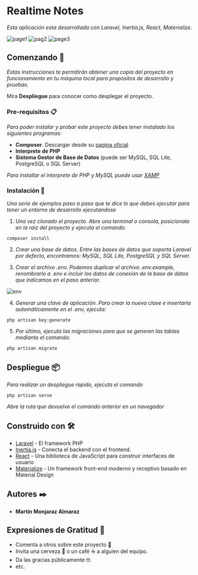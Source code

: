 # Realtime Notes

_Esta aplicación esta desarrollada con Laravel, Inertia.js, React, Materialize._

![page1](https://user-images.githubusercontent.com/53574794/139932009-2ced8509-ca63-49bb-8d40-b90c39e5c403.PNG)
![pag2](https://user-images.githubusercontent.com/53574794/139932873-bc78e24a-b863-4bd2-8df6-8e49a7c6d7e6.PNG)
![page3](https://user-images.githubusercontent.com/53574794/139935044-12c45b23-e8eb-4615-b650-e09de611ce94.PNG)

## Comenzando 🚀

_Estas instrucciones te permitirán obtener una copia del proyecto en funcionamiento en tu máquina local para propósitos de desarrollo y pruebas._

Mira **Despliegue** para conocer como desplegar el proyecto.


### Pre-requisitos 📋

_Para poder instalar y probar este proyecto debes tener instalado los siguientes programas:_

* **Composer**. Descargar desde su [pagina oficial](https://getcomposer.org/download/)
* **Interprete de PHP**
* **Sistema Gestor de Base de Datos** (puede ser MySQL, SQL Lite, PostgreSQL o SQL Server)

_Para installar el interprete de PHP y MySQL puede usar [XAMP](https://www.apachefriends.org/es/index.html)_

### Instalación 🔧

_Una serie de ejemplos paso a paso que te dice lo que debes ejecutar para tener un entorno de desarrollo ejecutandose_

1. _Una vez clonado el proyecto. Abre una terminal o consola, posicionate en la raiz del proyecto y ejecuta el comando:_

```
composer install
```

2. _Crear una base de datos. Entre las bases de datos que soporta Laravel por defecto, encontramos: MySQL, SQL Lite, PostgreSQL y SQL Server._

3. _Crear el archivo .env. Podemos duplicar el archivo .env.example, renombrarlo a .env e incluir los datos de conexión de la base de datos que indicamos en el paso anterior._

![env](https://user-images.githubusercontent.com/53574794/139922781-9b5ca1d9-a47e-4824-96ce-a995750a31cc.PNG)

4. _Generar una clave de aplicación. Para crear la nueva clave e insertarla automáticamente en el .env, ejecuta:_

```
php artisan key:generate
```

5. _Por último, ejecuta las migraciones para que se generen las tablas mediante el comando:_

```
php artisan migrate
```

## Despliegue 📦

_Para realizar un despliegue rapido, ejecuta el comando_

```
php artisan serve
```

_Abre la ruta que devuelve el comando anterior en un navegador_

## Construido con 🛠️

* [Laravel](https://laravel.com/) - El framework PHP
* [Inertia.js](https://inertiajs.com/) - Conecta el backend con el frontend.
* [React](https://es.reactjs.org/) - Una biblioteca de JavaScript para construir interfaces de usuario
* [Materialize](https://materializecss.com/) - Un framework front-end moderno y receptivo basado en Material Design

## Autores ✒️

* **Martín Monjaraz Almaraz**

## Expresiones de Gratitud 🎁

* Comenta a otros sobre este proyecto 📢
* Invita una cerveza 🍺 o un café ☕ a alguien del equipo. 
* Da las gracias públicamente 🤓.
* etc.
